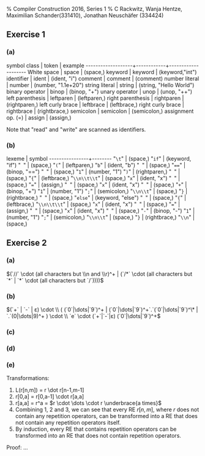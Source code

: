 % Compiler Construction 2016, Series 1
% C Rackwitz, Wanja Hentze, Maximilian Schander(331410), Jonathan Neuschäfer (334424)


## Exercise 1

### (a)

symbol class       | token      | example
-------------------+------------+--------------------
White space        | space      | (space,)
keyword            | keyword    | (keyword,"int")
identifier         | ident      | (ident, "i")
comment            | comment    | (comment)
number literal     | number     | (number, "1.1e+20")
string literal     | string     | (string, "Hello World")
binary operator    | binop      | (binop, "+")
unary operator     | unop       | (unop, "++")
left parenthesis   | leftparen  | (leftparen,)
right parenthesis  | rightparen | (rightparen,)
left curly brace   | leftbrace  | (leftbrace,)
right curly brace  | rightbrace | (rightbrace,)
semicolon          | semicolon  | (semicolon,)
assignment op. (=) | assign     | (assign,)

Note that "read" and "write" are scanned as identifiers.


### (b)

lexeme          | symbol
----------------+--------
"`\t`"          | (space,)
"`if`"          | (keyword, "if")
"` `"           | (space,)
"`(`"           | (leftparen,)
"`b`"           | (ident, "b")
"` `"           | (space,)
"`==`"          | (binop, "==")
"` `"           | (space,)
"`1`"           | (number, "1")
"`)`"           | (rightparen,)
"` `"           | (space,)
"`{`"           | (leftbrace,)
"`\\n\\t\\t`"   | (space,)
"`x`"           | (ident, "x")
"` `"           | (space,)
"`=`"           | (assign,)
"` `"           | (space,)
"`x`"           | (ident, "x")
"` `"           | (space,)
"`+`"           | (binop, "+")
"`1`"           | (number, "1")
"`;`"           | (semicolon,)
"`\\n\\t`"      | (space,)
"`}`            | (rightbrace,)
"` `"           | (space,)
"`else`"        | (keyword, "else")
"` `"           | (space,)
"`{`"           | (leftbrace,)
"`\\n\\t\\t`"   | (space,)
"`x`"           | (ident, "x")
"` `"           | (space,)
"`=`"           | (assign,)
"` `"           | (space,)
"`x`"           | (ident, "x")
"` `"           | (space,)
"`-`"           | (binop, "-")
"`1`"           | (number, "1")
"`;`"           | (semicolon,)
"`\\n\\t`"      | (space,)
"`}`            | (rightbrace,)
"`\\n`"         | (space,)


## Exercise 2

### (a)

$(`//` \cdot (all characters but \\n and \\r)^+ | (`/*` \cdot (all characters but `*` | `*` \cdot (all characters but `/`))))$

<!-- ^ TODO: review -->

### (b)

<!--
(b) Provide a regular expression capturing numbers in scientific notation, e.g. -17.42e+23. To be more
precise, a number in scientific notation consists of a floating point number with an optional sign
followed by e followed by an integer number which may be preceded by an optional sign. In case
the floating point number is an integer, the dot may be omitted. Furthermore, if it is less than one,
an initial zero may be omitted. Thus, .3e-8 and +42e0 are valid numbers in scientific notation.
-->

$(`+` | `-` | ε) \cdot \\
 ( (`0`|\dots|`9`)^+ | (`0`|\dots|`9`)^+`.`(`0`|\dots|`9`)^\* | `.`(0|\dots|9)^+ ) \cdot \\
 `e` \cdot (`+`|`-`|ε) (`0`|\dots|`9`)^+$


### (c)

<!-- erst (b) machen. -->
<!-- dot -->

### (d)

<!-- NFA-Lauf -->

### (e)

Transformations:

1. L(r[n,m]) = r \dot r[n-1,m-1]
2. r[0,a] = r[0,a-1] \cdot r[a,a]
3. r[a,a] = r^a = $r \cdot \dots \cdot r \underbrace{a times}$
4. Combining 1, 2 and 3, we can see that every RE $r[n,m]$, where $r$ does not
   contain any repetition operators, can be transformed into a RE that does not
   contain any repetition operators itself.
5. By induction, every RE that contains repetition operators can be transformed
   into an RE that does not contain repetition operators.

Proof: ...
